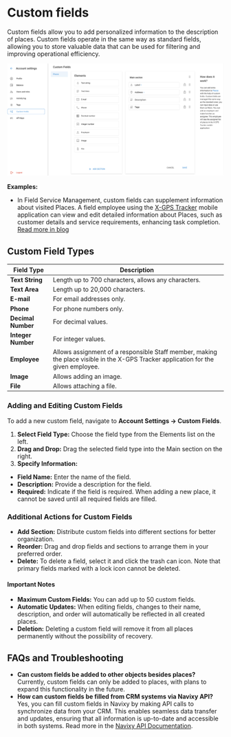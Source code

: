 # Custom fields

Custom fields allow you to add personalized information to the description of places. Custom fields operate in the same way as standard fields, allowing you to store valuable data that can be used for filtering and improving operational efficiency.

![](attachments/image-20240718-172504.png)

**Examples:**

* In Field Service Management, custom fields can supplement information about visited Places. A field employee using the [X-GPS Tracker](https://x-gps.app/) mobile application can view and edit detailed information about Places, such as customer details and service requirements, enhancing task completion. [Read more in blog](https://www.navixy.com/blog/custom-fields-navixy/)

## Custom Field Types

| **Field Type**     | **Description**                                                                                                                    |
| ------------------ | ---------------------------------------------------------------------------------------------------------------------------------- |
| **Text String**    | Length up to 700 characters, allows any characters.                                                                                |
| **Text Area**      | Length up to 20,000 characters.                                                                                                    |
| **E-mail**         | For email addresses only.                                                                                                          |
| **Phone**          | For phone numbers only.                                                                                                            |
| **Decimal Number** | For decimal values.                                                                                                                |
| **Integer Number** | For integer values.                                                                                                                |
| **Employee**       | Allows assignment of a responsible Staff member, making the place visible in the X-GPS Tracker application for the given employee. |
| **Image**          | Allows adding an image.                                                                                                            |
| **File**           | Allows attaching a file.                                                                                                           |

### Adding and Editing Custom Fields

To add a new custom field, navigate to **Account Settings → Custom Fields**.

1. **Select Field Type:** Choose the field type from the Elements list on the left.
2. **Drag and Drop:** Drag the selected field type into the Main section on the right.
3. **Specify Information:**

* **Field Name:** Enter the name of the field.
* **Description:** Provide a description for the field.
* **Required:** Indicate if the field is required. When adding a new place, it cannot be saved until all required fields are filled.

### Additional Actions for Custom Fields

* **Add Section:** Distribute custom fields into different sections for better organization.
* **Reorder:** Drag and drop fields and sections to arrange them in your preferred order.
* **Delete:** To delete a field, select it and click the trash can icon. Note that primary fields marked with a lock icon cannot be deleted.

#### Important Notes

* **Maximum Custom Fields:** You can add up to 50 custom fields.
* **Automatic Updates:** When editing fields, changes to their name, description, and order will automatically be reflected in all created places.
* **Deletion:** Deleting a custom field will remove it from all places permanently without the possibility of recovery.

## FAQs and Troubleshooting

* **Can custom fields be added to other objects besides places?** Currently, custom fields can only be added to places, with plans to expand this functionality in the future.
* **How can custom fields be filled from CRM systems via Navixy API?** Yes, you can fill custom fields in Navixy by making API calls to synchronize data from your CRM. This enables seamless data transfer and updates, ensuring that all information is up-to-date and accessible in both systems. Read more in the [Navixy API Documentation](https://www.navixy.com/docs/navixy-api/user-api/backend-api/resources/field-service/place/work-with-poi).
